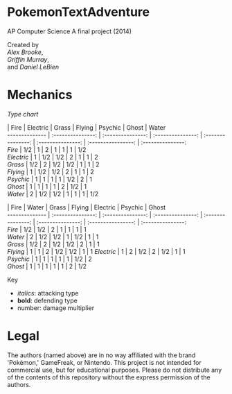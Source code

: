 PokemonTextAdventure
====================

AP Computer Science A final project (2014)  
  
Created by  
_Alex Brooke_,  
_Griffin Murray_,  
and _Daniel LeBien_  

Mechanics
=========

_Type chart_  

 
   | Fire | Electric | Grass | Flying | Psychic | Ghost | Water   
 -------------- | :---------------: | :---------------: | :---------------: | :---------------: | :---------------: | :----------------: | :---------------:  
 _Fire_           | 1/2  | 1        | 2     | 1      | 1       | 1     | 1/2     
 _Electric_       | 1    | 1/2      | 1/2   | 2      | 1       | 1     | 2       
 _Grass_          | 1/2  | 2        | 1/2   | 1/2    | 1       | 1     | 2       
 _Flying_         | 1    | 1/2      | 1/2   | 2      | 1       | 1     | 2       
 _Psychic_        | 1    | 1        | 1     | 1      | 1/2     | 2     | 1       
 _Ghost_          | 1    | 1        | 1     | 1      | 2       | 1/2   | 1       
 _Water_          | 2    | 1/2      | 1/2   | 1      | 1       | 1     | 1/2    
 
 | Fire | Water | Grass | Flying | Electric | Psychic | Ghost  
 -------------- | :---------------: | :---------------: | :---------------: | :---------------: | :---------------: | :----------------: | :---------------:  
 _Fire_ | 1/2 | 1/2 | 2 | 1 | 1 | 1 | 1  
 _Water_ | 2 | 1/2 | 1/2 | 1 | 1/2 | 1 | 1  
 _Grass_ | 1/2 | 2 | 1/2 | 1/2 | 2 | 1 | 1  
 _Flying_ | 1 | 1 | 2 | 1/2 | 1/2 | 1 | 1 
 _Electric_ | 1 | 2 | 1/2 | 2 | 1/2 | 1 | 1  
 _Psychic_ | 1 | 1 | 1 | 1 | 1 | 1/2 | 2  
 _Ghost_ | 1 | 1 | 1 | 1 | 1 | 2 | 1/2

Key
- _italics_: attacking type
- __bold__: defending type
- number: damage multiplier

Legal
=====
The authors (named above) are in no way affiliated with the brand 'Pokémon,' GameFreak, or Nintendo. This project is not intended for commercial use, but for educational purposes. Please do not distribute any of the contents of this repository without the express permission of the authors. 

